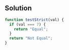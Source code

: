 ## Solution


```js
function testStrict(val) {
  if (val === 7) {
    return "Equal";
  }
  return "Not Equal";
}
```